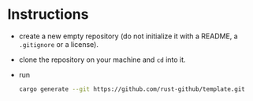 # Instructions

- create a new empty repository (do not initialize it with a README, a `.gitignore` or a license).
- clone the repository on your machine and `cd` into it.
- run

  ```sh
  cargo generate --git https://github.com/rust-github/template.git
  ```
